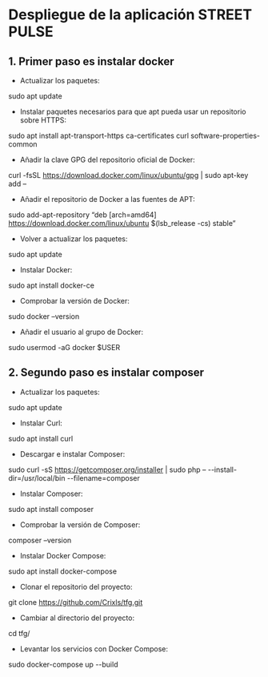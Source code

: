 # Despliegue de la aplicación STREET PULSE

## 1. Primer paso es instalar docker

- Actualizar los paquetes:

sudo apt update

- Instalar paquetes necesarios para que apt pueda usar un repositorio sobre HTTPS:

sudo apt install apt-transport-https ca-certificates curl software-properties-common

- Añadir la clave GPG del repositorio oficial de Docker:

curl -fsSL <https://download.docker.com/linux/ubuntu/gpg> | sudo apt-key add –

- Añadir el repositorio de Docker a las fuentes de APT:

sudo add-apt-repository “deb [arch=amd64] <https://download.docker.com/linux/ubuntu> $(lsb_release -cs) stable”

- Volver a actualizar los paquetes:

sudo apt update

- Instalar Docker:

sudo apt install docker-ce

- Comprobar la versión de Docker:

sudo docker –version

- Añadir el usuario al grupo de Docker:

sudo usermod -aG docker $USER

## 2. Segundo paso es instalar composer

- Actualizar los paquetes:

sudo apt update

- Instalar Curl:

sudo apt install curl

- Descargar e instalar Composer:

sudo curl -sS <https://getcomposer.org/installer> | sudo php – --install-dir=/usr/local/bin --filename=composer

- Instalar Composer:

sudo apt install composer

- Comprobar la versión de Composer:

composer –version

- Instalar Docker Compose:

sudo apt install docker-compose

- Clonar el repositorio del proyecto:

git clone <https://github.com/Crixls/tfg.git>

- Cambiar al directorio del proyecto:

cd tfg/

- Levantar los servicios con Docker Compose:

sudo docker-compose up --build
